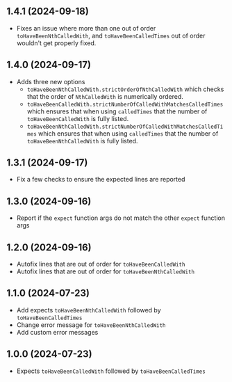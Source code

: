 ## 1.4.1 (2024-09-18)

- Fixes an issue where more than one out of order `toHaveBeenNthCalledWith`, and `toHaveBeenCalledTimes` out of order wouldn't get properly fixed.

## 1.4.0 (2024-09-17)

- Adds three new options
  - `toHaveBeenNthCalledWith.strictOrderOfNthCalledWith` which checks that the order of `NthCalledWith` is numerically ordered.
  - `toHaveBeenCalledWith.strictNumberOfCalledWithMatchesCalledTimes` which ensures that when using `calledTimes` that the number of `toHaveBeenCalledWith` is fully listed.
  - `toHaveBeenNthCalledWith.strictNumberOfCalledWithMatchesCalledTimes` which ensures that when using `calledTimes` that the number of `toHaveBeenNthCalledWith` is fully listed.

## 1.3.1 (2024-09-17)

- Fix a few checks to ensure the expected lines are reported

## 1.3.0 (2024-09-16)

- Report if the `expect` function args do not match the other `expect` function args

## 1.2.0 (2024-09-16)

- Autofix lines that are out of order for `toHaveBeenCalledWith`
- Autofix lines that are out of order for `toHaveBeenNthCalledWith`

## 1.1.0 (2024-07-23)

- Add expects `toHaveBeenNthCalledWith` followed by `toHaveBeenCalledTimes`
- Change error message for `toHaveBeenNthCalledWith`
- Add custom error messages

## 1.0.0 (2024-07-23)

- Expects `toHaveBeenCalledWith` followed by `toHaveBeenCalledTimes`
